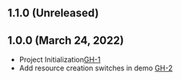 ## 1.1.0 (Unreleased)

## 1.0.0 (March 24, 2022)
- Project Initialization[GH-1](https://github.com/terraform-alicloud-modules/terraform-alicloud-serverless-workflow/pull/1)
- Add resource creation switches in demo [GH-2](https://github.com/terraform-alicloud-modules/terraform-alicloud-serverless-workflow/pull/2)
